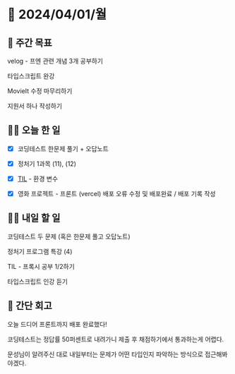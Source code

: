 # 📅 2024/04/01/월

## 🚀 주간 목표

velog - 프엔 관련 개념 3개 공부하기

타입스크립트 완강

MovieIt 수정 마무리하기

지원서 하나 작성하기

## 💪🏻 오늘 한 일

- [x] 코딩테스트 한문제 풀기 + 오답노트

- [x] 정처기 1과목 (11), (12)

- [x] [TIL](https://velog.io/@oaksusu/TIL-%ED%99%98%EA%B2%BD%EB%B3%80%EC%88%98) - 환경 변수

- [x] 영화 프로젝트 - 프론트 (vercel) 배포 오류 수정 및 배포완료 / 배포 기록 작성


## 🫵🏻 내일 할 일

코딩테스트 두 문제 (혹은 한문제 풀고 오답노트)

정처기 프로그램 특강 (4)

TIL - 프록시 공부 1/2하기

타입스크립트 인강 듣기


## 👀 간단 회고
오늘 드디어 프론트까지 배포 완료했다!

코딩테스트는 정답률 50퍼센트로 내려가니 제출 후 채점하기에서 통과하는게 어렵다.

문성님이 알려주신 대로 내일부터는 문제가 어떤 타입인지 파악하는 방식으로 접근해봐야겠다.